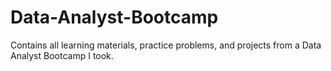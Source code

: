 # Data-Analyst-Bootcamp
Contains all learning materials, practice problems, and projects from a Data Analyst Bootcamp I took.
